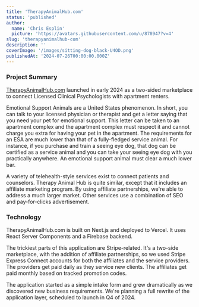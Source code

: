 ```yaml
---
title: 'TherapyAnimalHub.com'
status: 'published'
author:
  name: 'Chris Esplin'
  picture: 'https://avatars.githubusercontent.com/u/878947?v=4'
slug: 'therapyanimalhub-com'
description: ''
coverImage: '/images/sitting-dog-black-U4OD.png'
publishedAt: '2024-07-26T00:00:00.000Z'
---
```


### Project Summary

[TherapyAnimalHub.com](https://www.therapyanimalhub.com) launched in early 2024 as a two-sided marketplace to connect Licensed Clinical Psychologists with apartment renters.

Emotional Support Animals are a United States phenomenon. In short, you can talk to your licensed physician or therapist and get a letter saying that you need your pet for emotional support. This letter can be taken to an apartment complex and the apartment complex must respect it and cannot charge you extra for having your pet in the apartment. The requirements for an ESA are much lower than that of a fully-fledged service animal. For instance, if you purchase and train a seeing eye dog, that dog can be certified as a service animal and you can take your seeing eye dog with you practically anywhere. An emotional support animal must clear a much lower bar.

A variety of telehealth-style services exist to connect patients and counselors. Therapy Animal Hub is quite similar, except that it includes an affiliate marketing program. By using affiliate partnerships, we're able to address a much larger market. Other services use a combination of SEO and pay-for-clicks advertisement.

### Technology

TherapyAnimalHub.com is built on Next.js and deployed to Vercel. It uses React Server Components and a Firebase backend.

The trickiest parts of this application are Stripe-related. It's a two-side marketplace, with the addition of affiliate partnerships, so we used Stripe Express Connect accounts for both the affiliates and the service providers. The providers get paid daily as they service new clients. The affiliates get paid monthly based on tracked promotion codes.

The application started as a simple intake form and grew dramatically as we discovered new business requirements. We're planning a full rewrite of the application layer, scheduled to launch in Q4 of 2024.
